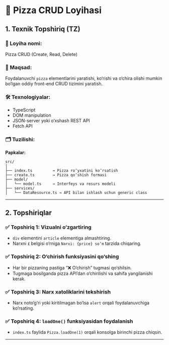 # 🍕 Pizza CRUD Loyihasi

## 1. Texnik Topshiriq (TZ)

### 📌 Loyiha nomi:

Pizza CRUD (Create, Read, Delete)

### 🎯 Maqsad:

Foydalanuvchi `pizza` elementlarini yaratishi, ko‘rishi va o‘chira olishi mumkin bo‘lgan oddiy front-end CRUD tizimini yaratish.

### 🛠 Texnologiyalar:

- TypeScript
- DOM manipulation
- JSON-server yoki o‘xshash REST API
- Fetch API

### 🗂 Tuzilishi:

**Papkalar:**

```
src/
│
├── index.ts         → Pizza ro‘yxatini ko‘rsatish
├── create.ts        → Pizza qo‘shish formasi
├── model/
│   └── model.ts     → Interfeys va resurs modeli
├── services/
│   └── DataResource.ts → API bilan ishlash uchun generic class
```

---

## 2. Topshiriqlar

### ✅ Topshiriq 1: Vizualni o‘zgartiring

- `div` elementini `article` elementiga almashtiring.
- Narxni `£` belgisi o‘rniga `Narxi: {price} so‘m` tarzida chiqaring.

### ✅ Topshiriq 2: O‘chirish funksiyasini qo‘shing

- Har bir pizzaning pastiga “❌ O‘chirish” tugmasi qo‘shilsin.
- Tugmaga bosilganda pizza API’dan o‘chirilishi va sahifa yangilanishi kerak.

### ✅ Topshiriq 3: Narx xatoliklarini tekshirish

- Narx noto‘g‘ri yoki kiritilmagan bo‘lsa `alert` orqali foydalanuvchiga ko‘rsating.

### ✅ Topshiriq 4: `loadOne()` funksiyasidan foydalanish

- `index.ts` faylida `Pizza.loadOne(1)` orqali konsolga birinchi pizza chiqsin.

---
